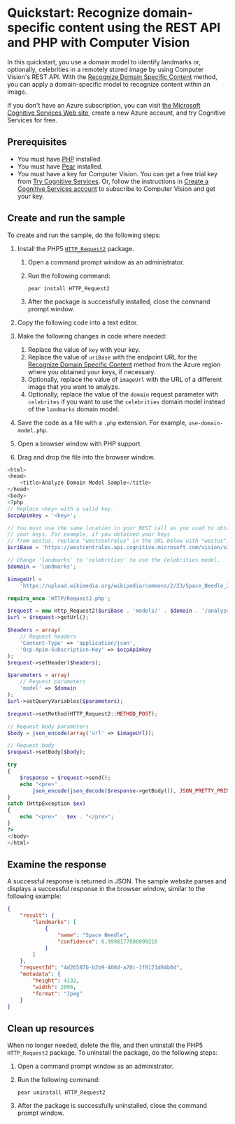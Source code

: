
# Quickstart: Recognize domain-specific content using the REST API and PHP with Computer Vision

In this quickstart, you use a domain model to identify landmarks or, optionally, celebrities in a remotely stored image by using Computer Vision's REST API. With the [Recognize Domain Specific Content](https://westcentralus.dev.cognitive.microsoft.com/docs/services/5adf991815e1060e6355ad44/operations/56f91f2e778daf14a499e200) method, you can apply a domain-specific model to recognize content within an image.

If you don't have an Azure subscription, you can visit [the Microsoft Cognitive Services Web site](https://azure.microsoft.com/free/cognitive-services/), create a new Azure account, and try Cognitive Services for free.

## Prerequisites

- You must have [PHP](https://secure.php.net/downloads.php) installed.
- You must have [Pear](https://pear.php.net) installed.
- You must have a key for Computer Vision. You can get a free trial key from [Try Cognitive Services](https://azure.microsoft.com/try/cognitive-services/?api=computer-vision). Or, follow the instructions in [Create a Cognitive Services account](https://docs.microsoft.com/azure/cognitive-services/cognitive-services-apis-create-account) to subscribe to Computer Vision and get your key.

## Create and run the sample

To create and run the sample, do the following steps:

1. Install the PHP5 [`HTTP_Request2`](https://pear.php.net/package/HTTP_Request2) package.
   1. Open a command prompt window as an administrator.
   1. Run the following command:

      ```console
      pear install HTTP_Request2
      ```

   1. After the package is successfully installed, close the command prompt window.

1. Copy the following code into a text editor.
1. Make the following changes in code where needed:
    1. Replace the value of `key` with your key.
    1. Replace the value of `uriBase` with the endpoint URL for the [Recognize Domain Specific Content](https://westcentralus.dev.cognitive.microsoft.com/docs/services/5adf991815e1060e6355ad44/operations/56f91f2e778daf14a499e200) method from the Azure region where you obtained your keys, if necessary.
    1. Optionally, replace the value of `imageUrl` with the URL of a different image that you want to analyze.
    1. Optionally, replace the value of the `domain` request parameter with `celebrites` if you want to use the `celebrities` domain model instead of the `landmarks` domain model.
1. Save the code as a file with a `.php` extension. For example, `use-domain-model.php`.
1. Open a browser window with PHP support.
1. Drag and drop the file into the browser window.

```php
<html>
<head>
    <title>Analyze Domain Model Sample</title>
</head>
<body>
<?php
// Replace <key> with a valid key.
$ocpApimkey = '<key>';

// You must use the same location in your REST call as you used to obtain
// your keys. For example, if you obtained your keys
// from westus, replace "westcentralus" in the URL below with "westus".
$uriBase = 'https://westcentralus.api.cognitive.microsoft.com/vision/v2.0/';

// Change 'landmarks' to 'celebrities' to use the Celebrities model.
$domain = 'landmarks';

$imageUrl =
    'https://upload.wikimedia.org/wikipedia/commons/2/23/Space_Needle_2011-07-04.jpg';

require_once 'HTTP/Request2.php';

$request = new Http_Request2($uriBase . 'models/' . $domain . '/analyze');
$url = $request->getUrl();

$headers = array(
    // Request headers
    'Content-Type' => 'application/json',
    'Ocp-Apim-Subscription-Key' => $ocpApimkey
);
$request->setHeader($headers);

$parameters = array(
    // Request parameters
    'model' => $domain
);
$url->setQueryVariables($parameters);

$request->setMethod(HTTP_Request2::METHOD_POST);

// Request body parameters
$body = json_encode(array('url' => $imageUrl));

// Request body
$request->setBody($body);

try
{
    $response = $request->send();
    echo "<pre>" .
        json_encode(json_decode($response->getBody()), JSON_PRETTY_PRINT) . "</pre>";
}
catch (HttpException $ex)
{
    echo "<pre>" . $ex . "</pre>";
}
?>
</body>
</html>
```

## Examine the response

A successful response is returned in JSON. The sample website parses and displays a successful response in the browser window, similar to the following example:

```json
{
    "result": {
        "landmarks": [
            {
                "name": "Space Needle",
                "confidence": 0.9998177886009216
            }
        ]
    },
    "requestId": "4d26587b-b2b9-408d-a70c-1f8121d84b0d",
    "metadata": {
        "height": 4132,
        "width": 2096,
        "format": "Jpeg"
    }
}
```

## Clean up resources

When no longer needed, delete the file, and then uninstall the PHP5 `HTTP_Request2` package. To uninstall the package, do the following steps:

1. Open a command prompt window as an administrator.
2. Run the following command:

   ```console
   pear uninstall HTTP_Request2
   ```

3. After the package is successfully uninstalled, close the command prompt window.
